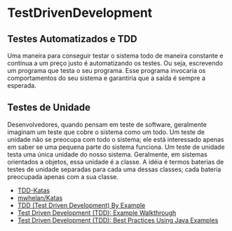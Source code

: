 # TestDrivenDevelopment
## Testes Automatizados e TDD
Uma maneira para conseguir testar o sistema todo de maneira constante e contínua a um preço justo é automatizando os testes. Ou seja, escrevendo um programa que testa o seu programa. Esse programa invocaria os comportamentos do seu sistema e garantiria que a saída é sempre a esperada.

## Testes de Unidade
Desenvolvedores, quando pensam em teste de software, geralmente imaginam um teste que cobre o sistema como um todo. Um teste de unidade não se preocupa com todo o sistema; ele está interessado apenas em saber se uma pequena parte do sistema funciona.
Um teste de unidade testa uma única unidade do nosso sistema. Geralmente, em sistemas orientados a objetos, essa unidade é a classe. A idéia é termos baterias de testes de unidade separadas para cada uma dessas classes; cada bateria preocupada apenas com a sua classe.

- [TDD-Katas](https://github.com/TDD-Katas)
- [mwhelan/Katas](https://github.com/mwhelan/Katas)
- [TDD (Test Driven Development) By Example](https://www.basicsbehind.com/2014/09/17/tdd-by-example-2/)
- [Test Driven Development (TDD): Example Walkthrough](https://technologyconversations.com/2013/12/20/test-driven-development-tdd-example-walkthrough/)
- [Test Driven Development (TDD): Best Practices Using Java Examples](https://technologyconversations.com/2013/12/24/test-driven-development-tdd-best-practices-using-java-examples-2/)